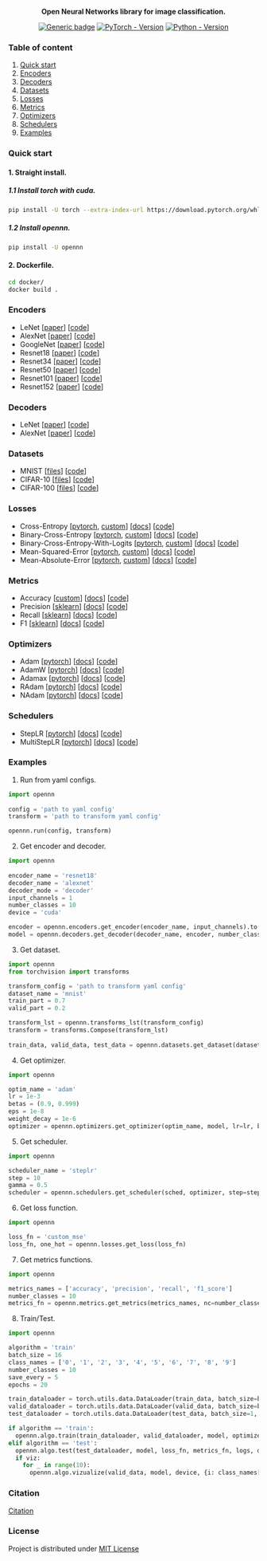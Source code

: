 <div align="center">

**Open Neural Networks library for image classification.**

[![Generic badge](https://img.shields.io/badge/License-MIT-<COLOR>.svg?style=for-the-badge)](https://github.com/Pe4enIks/OpeNN/LICENSE) 
[![PyTorch - Version](https://img.shields.io/badge/PYTORCH-1.4+-blue?style=for-the-badge&logo=pytorch)](https://pepy.tech/project/segmentation-models-pytorch) 
[![Python - Version](https://img.shields.io/badge/PYTHON-3.6+-blue?style=for-the-badge&logo=python&logoColor=white)](https://pepy.tech/project/segmentation-models-pytorch)

</div>

### Table of content
  1. [Quick start](#start)
  2. [Encoders](#encoders)
  3. [Decoders](#decoders)
  4. [Datasets](#datasets)
  5. [Losses](#losses)
  6. [Metrics](#metrics)
  7. [Optimizers](#optimizers)
  8. [Schedulers](#schedulers)
  9. [Examples](#examples)

### Quick start <a name="start"></a>
#### 1. Straight install.
##### 1.1 Install torch with cuda.
```bash
pip install -U torch --extra-index-url https://download.pytorch.org/whl/cu113
```
##### 1.2 Install opennn.
```bash
pip install -U opennn
```
#### 2. Dockerfile.
```bash
cd docker/
docker build .
```
  
### Encoders <a name="encoders"></a>
- LeNet [[paper](http://vision.stanford.edu/cs598_spring07/papers/Lecun98.pdf)] [[code](opennn/encoders/lenet.py)]
- AlexNet [[paper](https://proceedings.neurips.cc/paper/2012/file/c399862d3b9d6b76c8436e924a68c45b-Paper.pdf)] [[code](opennn/encoders/alexnet.py)]
- GoogleNet [[paper](https://arxiv.org/pdf/1409.4842.pdf)] [[code](opennn/encoders/googlenet.py)]
- Resnet18 [[paper](https://arxiv.org/pdf/1512.03385.pdf)] [[code](opennn/encoders/resnet.py)]
- Resnet34 [[paper](https://arxiv.org/pdf/1512.03385.pdf)] [[code](opennn/encoders/resnet.py)]
- Resnet50 [[paper](https://arxiv.org/pdf/1512.03385.pdf)] [[code](opennn/encoders/resnet.py)]
- Resnet101 [[paper](https://arxiv.org/pdf/1512.03385.pdf)] [[code](opennn/encoders/resnet.py)]
- Resnet152 [[paper](https://arxiv.org/pdf/1512.03385.pdf)] [[code](opennn/encoders/resnet.py)]
  
### Decoders <a name="decoders"></a>
- LeNet [[paper](http://vision.stanford.edu/cs598_spring07/papers/Lecun98.pdf)] [[code](opennn/decoders/lenet.py)]
- AlexNet [[paper](https://proceedings.neurips.cc/paper/2012/file/c399862d3b9d6b76c8436e924a68c45b-Paper.pdf)] [[code](opennn/decoders/alexnet.py)]

### Datasets <a name="datasets"></a>
- MNIST [[files](http://yann.lecun.com/exdb/mnist/)] [[code](opennn/datasets/mnist.py)]
- CIFAR-10 [[files](https://www.cs.toronto.edu/~kriz/cifar.html)] [[code](opennn/datasets/cifar.py)]
- CIFAR-100 [[files](https://www.cs.toronto.edu/~kriz/cifar.html)] [[code](opennn/datasets/cifar.py)]

### Losses <a name="losses"></a>
- Cross-Entropy [[pytorch](https://pytorch.org), [custom](https://github.com/Pe4enIks/OpenNN/tree/main/opennn/losses)] [[docs](https://pytorch.org/docs/stable/generated/torch.nn.CrossEntropyLoss.html)] [[code](opennn/losses/celoss.py)]
- Binary-Cross-Entropy [[pytorch](https://pytorch.org), [custom](https://github.com/Pe4enIks/OpenNN/tree/main/opennn/losses)] [[docs](https://pytorch.org/docs/stable/generated/torch.nn.BCELoss.html)] [[code](opennn/losses/bceloss.py)]
- Binary-Cross-Entropy-With-Logits [[pytorch](https://pytorch.org), [custom](https://github.com/Pe4enIks/OpenNN/tree/main/opennn/losses)] [[docs](https://pytorch.org/docs/stable/generated/torch.nn.BCEWithLogitsLoss.html)] [[code](opennn/losses/bceloss.py)]
- Mean-Squared-Error [[pytorch](https://pytorch.org), [custom](https://github.com/Pe4enIks/OpenNN/tree/main/opennn/losses)] [[docs](https://pytorch.org/docs/stable/generated/torch.nn.MSELoss.html)] [[code](opennn/losses/meanloss.py)]
- Mean-Absolute-Error [[pytorch](https://pytorch.org), [custom](https://github.com/Pe4enIks/OpenNN/tree/main/opennn/losses)] [[docs](https://pytorch.org/docs/stable/generated/torch.nn.L1Loss.html)] [[code](opennn/losses/meanloss.py)]

### Metrics <a name="metrics"></a>
- Accuracy [[custom](https://github.com/Pe4enIks/OpenNN/tree/main/opennn/metrics)] [[docs](https://scikit-learn.org/stable/modules/generated/sklearn.metrics.accuracy_score.html)] [[code](opennn/metrics/accuracy.py)]
- Precision [[sklearn](https://scikit-learn.org/stable/)] [[docs](https://scikit-learn.org/stable/modules/generated/sklearn.metrics.precision_score.html#sklearn.metrics.precision_score)] [[code](opennn/metrics/precision.py)]
- Recall [[sklearn](https://scikit-learn.org/stable/)] [[docs](https://scikit-learn.org/stable/modules/generated/sklearn.metrics.recall_score.html#sklearn.metrics.recall_score)] [[code](opennn/metrics/recall.py)]
- F1 [[sklearn](https://scikit-learn.org/stable/)] [[docs](https://scikit-learn.org/stable/modules/generated/sklearn.metrics.f1_score.html#sklearn.metrics.f1_score)] [[code](opennn/metrics/f1_score.py)]

### Optimizers <a name="optimizers"></a>
- Adam [[pytorch](https://pytorch.org)] [[docs](https://pytorch.org/docs/stable/generated/torch.optim.Adam.html#torch.optim.Adam)] [[code](opennn/optimizers/adam.py)]
- AdamW [[pytorch](https://pytorch.org)] [[docs](https://pytorch.org/docs/stable/generated/torch.optim.AdamW.html#torch.optim.AdamW)] [[code](opennn/optimizers/adam.py)]
- Adamax [[pytorch](https://pytorch.org)] [[docs](https://pytorch.org/docs/stable/generated/torch.optim.Adamax.html#torch.optim.Adamax)] [[code](opennn/optimizers/adam.py)]
- RAdam [[pytorch](https://pytorch.org)] [[docs](https://pytorch.org/docs/stable/generated/torch.optim.RAdam.html#torch.optim.RAdam)] [[code](opennn/optimizers/adam.py)]
- NAdam [[pytorch](https://pytorch.org)] [[docs](https://pytorch.org/docs/stable/generated/torch.optim.NAdam.html#torch.optim.NAdam)] [[code](opennn/optimizers/adam.py)]

### Schedulers <a name="schedulers"></a>
- StepLR [[pytorch](https://pytorch.org)] [[docs](https://pytorch.org/docs/stable/generated/torch.optim.lr_scheduler.StepLR.html)] [[code](opennn/schedulers/steplr.py)]
- MultiStepLR [[pytorch](https://pytorch.org)] [[docs](https://pytorch.org/docs/stable/generated/torch.optim.lr_scheduler.MultiStepLR.html#torch.optim.lr_scheduler.MultiStepLR)] [[code](opennn/schedulers/steplr.py)]

### Examples <a name="examples"></a>
  
1. Run from yaml configs.
```python
import opennn
  
config = 'path to yaml config'
transform = 'path to transform yaml config'

opennn.run(config, transform)
```

2. Get encoder and decoder.
```python
import opennn
  
encoder_name = 'resnet18'
decoder_name = 'alexnet'
decoder_mode = 'decoder'
input_channels = 1
number_classes = 10
device = 'cuda'

encoder = opennn.encoders.get_encoder(encoder_name, input_channels).to(device)
model = opennn.decoders.get_decoder(decoder_name, encoder, number_classes, decoder_mode, device).to(device)
```
  
3. Get dataset.
```python
import opennn
from torchvision import transforms

transform_config = 'path to transform yaml config'
dataset_name = 'mnist'
train_part = 0.7
valid_part = 0.2

transform_lst = opennn.transforms_lst(transform_config)
transform = transforms.Compose(transform_lst)
  
train_data, valid_data, test_data = opennn.datasets.get_dataset(dataset_name, train_part, valid_part, transform)
```

4. Get optimizer.
```python
import opennn

optim_name = 'adam'
lr = 1e-3
betas = (0.9, 0.999)
eps = 1e-8
weight_decay = 1e-6
optimizer = opennn.optimizers.get_optimizer(optim_name, model, lr=lr, betas=betas, eps=opt_eps, weight_decay=weight_decay)
```

5. Get scheduler.
```python
import opennn

scheduler_name = 'steplr'
step = 10
gamma = 0.5
scheduler = opennn.schedulers.get_scheduler(sched, optimizer, step=step, gamma=gamma, milestones=None)
```

6. Get loss function.
```python
import opennn

loss_fn = 'custom_mse'
loss_fn, one_hot = opennn.losses.get_loss(loss_fn)
```

7. Get metrics functions.
```python
import opennn

metrics_names = ['accuracy', 'precision', 'recall', 'f1_score']
number_classes = 10
metrics_fn = opennn.metrics.get_metrics(metrics_names, nc=number_classes)
```

8. Train/Test.
```python
import opennn

algorithm = 'train'
batch_size = 16
class_names = ['0', '1', '2', '3', '4', '5', '6', '7', '8', '9']
number_classes = 10
save_every = 5
epochs = 20

train_dataloader = torch.utils.data.DataLoader(train_data, batch_size=batch_size, shuffle=True)
valid_dataloader = torch.utils.data.DataLoader(valid_data, batch_size=batch_size, shuffle=False)
test_dataloader = torch.utils.data.DataLoader(test_data, batch_size=1, shuffle=False)

if algorithm == 'train':
  opennn.algo.train(train_dataloader, valid_dataloader, model, optimizer, scheduler, loss_fn, metrics_fn, epochs, checkpoints, logs, device, save_every, one_hot, number_classes)
elif algorithm == 'test':
  opennn.algo.test(test_dataloader, model, loss_fn, metrics_fn, logs, device, one_hot, number_classes)
  if viz:
    for _ in range(10):
      opennn.algo.vizualize(valid_data, model, device, {i: class_names[i] for i in range(number_classes)})
```

### Citation <a name="citing"></a>
[Citation](https://github.com/Pe4enIks/OpenNN/blob/main/CITATION.ctf)

### License <a name="license"></a>
Project is distributed under [MIT License](https://github.com/Pe4enIks/OpenNN/blob/main/LICENSE)